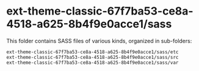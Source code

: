 # ext-theme-classic-67f7ba53-ce8a-4518-a625-8b4f9e0acce1/sass

This folder contains SASS files of various kinds, organized in sub-folders:

    ext-theme-classic-67f7ba53-ce8a-4518-a625-8b4f9e0acce1/sass/etc
    ext-theme-classic-67f7ba53-ce8a-4518-a625-8b4f9e0acce1/sass/src
    ext-theme-classic-67f7ba53-ce8a-4518-a625-8b4f9e0acce1/sass/var

